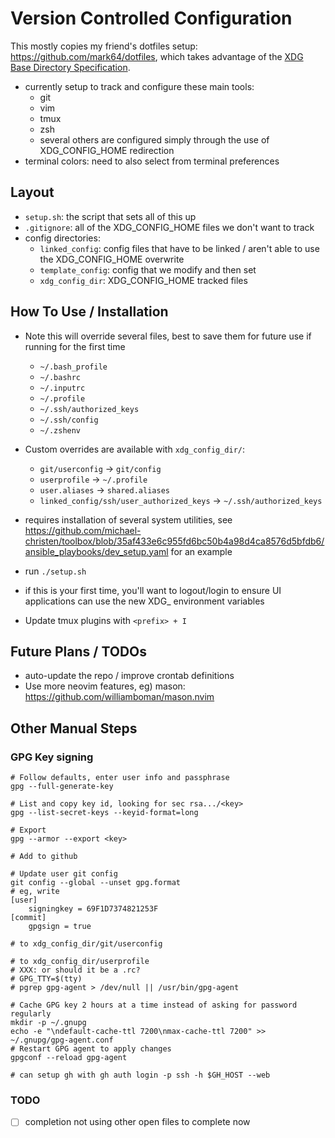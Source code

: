 # Version Controlled Configuration

This mostly copies my friend's dotfiles setup:
https://github.com/mark64/dotfiles, which takes advantage of the
[XDG Base Directory Specification](https://specifications.freedesktop.org/basedir-spec/basedir-spec-latest.html).

- currently setup to track and configure these main tools:
  - git
  - vim
  - tmux
  - zsh
  - several others are configured simply through the use of XDG_CONFIG_HOME
	redirection
- terminal colors: need to also select from terminal preferences

## Layout

- `setup.sh`: the script that sets all of this up
- `.gitignore`: all of the XDG_CONFIG_HOME files we don't want to track
- config directories:
  - `linked_config`: config files that have to be linked / aren't able to use
	the XDG_CONFIG_HOME overwrite
  - `template_config`: config that we modify and then set
  - `xdg_config_dir`: XDG_CONFIG_HOME tracked files

## How To Use / Installation
- Note this will override several files, best to save them for future use if
  running for the first time
  - `~/.bash_profile`
  - `~/.bashrc`
  - `~/.inputrc`
  - `~/.profile`
  - `~/.ssh/authorized_keys`
  - `~/.ssh/config`
  - `~/.zshenv`
- Custom overrides are available with `xdg_config_dir/`:
  - `git/userconfig` -> `git/config`
  - `userprofile` -> `~/.profile`
  - `user.aliases` -> `shared.aliases`
  - `linked_config/ssh/user_authorized_keys` -> `~/.ssh/authorized_keys`
- requires installation of several system utilities, see
  https://github.com/michael-christen/toolbox/blob/35af433e6c955fd6bc50b4a98d4ca8576d5bfdb6/ansible_playbooks/dev_setup.yaml
  for an example
- run `./setup.sh`
- if this is your first time, you'll want to logout/login to ensure UI
  applications can use the new XDG_ environment variables

- Update tmux plugins with `<prefix> + I`

## Future Plans / TODOs
- auto-update the repo / improve crontab definitions
- Use more neovim features, eg) mason: https://github.com/williamboman/mason.nvim

## Other Manual Steps

### GPG Key signing
```
# Follow defaults, enter user info and passphrase
gpg --full-generate-key

# List and copy key id, looking for sec rsa.../<key>
gpg --list-secret-keys --keyid-format=long

# Export
gpg --armor --export <key>

# Add to github

# Update user git config
git config --global --unset gpg.format
# eg, write
[user]
	signingkey = 69F1D7374821253F
[commit]
	gpgsign = true

# to xdg_config_dir/git/userconfig

# to xdg_config_dir/userprofile
# XXX: or should it be a .rc?
# GPG_TTY=$(tty)
# pgrep gpg-agent > /dev/null || /usr/bin/gpg-agent

# Cache GPG key 2 hours at a time instead of asking for password regularly
mkdir -p ~/.gnupg
echo -e "\ndefault-cache-ttl 7200\nmax-cache-ttl 7200" >> ~/.gnupg/gpg-agent.conf
# Restart GPG agent to apply changes
gpgconf --reload gpg-agent

# can setup gh with gh auth login -p ssh -h $GH_HOST --web
```

### TODO
- [ ] completion not using other open files to complete now
